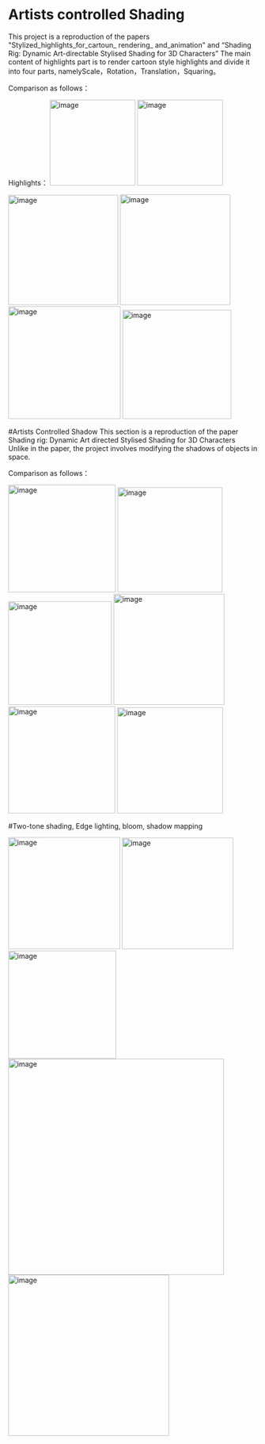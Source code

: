
# Artists controlled Shading

This project is a reproduction of the papers "Stylized_highlights_for_cartoun_ rendering_ and_animation" and “Shading Rig: Dynamic Art-directable Stylised Shading for 3D Characters”
The main content of highlights part is to render cartoon style highlights and divide it into four parts, namelyScale，Rotation，Translation，Squaring。

Comparison as follows：

Highlights：
<img width="173" alt="image" src="https://github.com/ZioulePang/Artisted-Controlled-Highlights-and-Shadow/assets/93811399/12c96794-2d1a-49a2-a8aa-4df36181e26f">
<img width="173" alt="image" src="https://github.com/ZioulePang/Artisted-Controlled-Highlights-and-Shadow/assets/93811399/9a0d5ac4-8fad-43eb-8818-7bd0ed421e09">

<img width="222" alt="image" src="https://github.com/ZioulePang/Artisted-Controlled-Highlights-and-Shadow/assets/93811399/5a6c83cc-ad24-4c13-9fe4-0b0aaeafea89">
<img width="223" alt="image" src="https://github.com/ZioulePang/Artisted-Controlled-Highlights-and-Shadow/assets/93811399/e770f422-2363-4d2b-bc17-56e76598d97c">

<img width="227" alt="image" src="https://github.com/ZioulePang/Artisted-Controlled-Highlights-and-Shadow/assets/93811399/8bd2d7b6-821a-4e67-ba3a-657351baae58">
<img width="220" alt="image" src="https://github.com/ZioulePang/Artisted-Controlled-Highlights-and-Shadow/assets/93811399/94d8cf03-a7c8-4569-8d73-1edcc1993985">

#Artists Controlled Shadow
This section is a reproduction of the paper Shading rig: Dynamic Art directed Stylised Shading for 3D Characters
Unlike in the paper, the project involves modifying the shadows of objects in space.

Comparison as follows：

<img width="217" alt="image" src="https://github.com/ZioulePang/Artisted-Controlled-Highlights-and-Shadow/assets/93811399/2d4de1fc-fd12-4e30-8ab3-3cc291df21f5">
<img width="212" alt="image" src="https://github.com/ZioulePang/Artisted-Controlled-Highlights-and-Shadow/assets/93811399/df7b0648-efb3-41a2-bbf2-5aee500fb42e">

<img width="209" alt="image" src="https://github.com/ZioulePang/Artisted-Controlled-Highlights-and-Shadow/assets/93811399/9273f0b4-2893-4cc0-b785-cdfbb6f505c3">
<img width="224" alt="image" src="https://github.com/ZioulePang/Artisted-Controlled-Highlights-and-Shadow/assets/93811399/5f0d3fe3-8d57-425e-bb22-dcef30f09a86">

<img width="216" alt="image" src="https://github.com/ZioulePang/Artisted-Controlled-Highlights-and-Shadow/assets/93811399/bf431706-cec9-47db-a5b3-67b909e8ca2a">
<img width="214" alt="image" src="https://github.com/ZioulePang/Artisted-Controlled-Highlights-and-Shadow/assets/93811399/29f9f94d-e6c5-4d00-9dae-bee635c8fedd">

#Two-tone shading, Edge lighting, bloom, shadow mapping

<img width="226" alt="image" src="https://github.com/ZioulePang/Artisted-Controlled-Highlights-and-Shadow/assets/93811399/b2483ffa-cb2d-4d00-a6f7-e0ff366241cc">
<img width="225" alt="image" src="https://github.com/ZioulePang/Artisted-Controlled-Highlights-and-Shadow/assets/93811399/c1dbeb34-9733-487d-84f9-8c1f740ea4a1">
<img width="218" alt="image" src="https://github.com/ZioulePang/Artisted-Controlled-Highlights-and-Shadow/assets/93811399/db5ed012-55ba-4ea2-b579-6ac7591a9881">
<img width="436" alt="image" src="https://github.com/ZioulePang/Artisted-Controlled-Highlights-and-Shadow/assets/93811399/fe41ebd3-8291-4eb4-906c-408f13207586">
<img width="325" alt="image" src="https://github.com/ZioulePang/Artisted-Controlled-Highlights-and-Shadow/assets/93811399/03b6a0b0-bf85-4e30-a9ab-96d7c6ada636">


